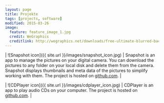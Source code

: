 ```yaml
---
layout: page
title: Projekte
tags: [projects, software]
modified: 2015-03-26
image:
  feature: feature_image_1.jpg
  credit: WeGraphics
  creditlink: http://wegraphics.net/downloads/free-ultimate-blurred-background-pack/
---
```


| ![Snapshot icon]({{ site.url }}/images/snapshot_icon.jpg) | Snapshot is an app to
manage the pictures on your digital camera. You can download the pictures to any
folder on your local disk and delete them from the camera. Snapshot displays thumbnails
and meta data of the pictures to simplify working with them. The project is hosted
on [github.com](https://github.com/schik/snapshot). |

| ![CDPlayer icon]({{ site.url }}/images/cdplayer_icon.jpg) | CDPlayer is an app to
play audio CDs on your computer. The project is hosted
on [github.com](https://github.com/schik/snapshot). |
